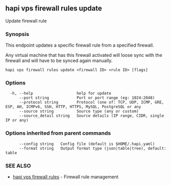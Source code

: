 ## hapi vps firewall rules update

Update firewall rule

### Synopsis

This endpoint updates a specific firewall rule from a specified firewall.

Any virtual machine that has this firewall activated will loose sync with the firewall and will have to be synced again manually.

```
hapi vps firewall rules update <firewall ID> <rule ID> [flags]
```

### Options

```
  -h, --help                   help for update
      --port string            Port or port range (eg: 1024:2048)
      --protocol string        Protocol (one of: TCP, UDP, ICMP, GRE, ESP, AH, ICMPv6, SSH, HTTP, HTTPS, MySQL, PostgreSQL or any
      --source string          Source type (any or custom)
      --source_detail string   Source details (IP range, CIDR, single IP or any)
```

### Options inherited from parent commands

```
      --config string   Config file (default is $HOME/.hapi.yaml)
      --format string   Output format type (json|table|tree), default: table
```

### SEE ALSO

* [hapi vps firewall rules](hapi_vps_firewall_rules.md)	 - Firewall rule management

